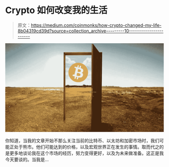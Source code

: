 # Crypto 如何改变我的生活

> 原文：<https://medium.com/coinmonks/how-crypto-changed-my-life-8b04319cd39d?source=collection_archive---------10----------------------->

![](img/3db7e11d7912092288e6f6a19a91b8c1.png)

你知道，当我的文章开始不那么关注当前的比特币、以太坊和加密市场时，我们可能正处于熊市。他们可能达到的价格，以及宏观世界正在发生的事情。取而代之的是更多地谈论我在这个市场的经历，努力变得更好，以及为未来做准备。这正是我今天要谈的。当我是…